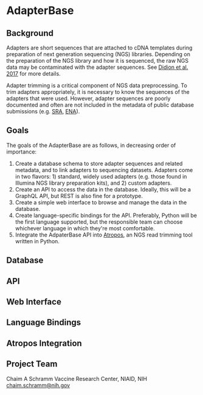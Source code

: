 # AdapterBase

## Background

Adapters are short sequences that are attached to cDNA templates during preparation of next generation sequencing (NGS) libraries. Depending on the preparation of the NGS library and how it is sequenced, the raw NGS data may be contaminated with the adapter sequences. See [Didion et al. 2017](https://peerj.com/preprints/2452/) for more details.

Adapter trimming is a critical component of NGS data preprocessing. To trim adapters appropriately, it is necessary to know the sequences of the adapters that were used. However, adapter sequences are poorly documented and often are not included in the metadata of public database submissions (e.g. [SRA](https://www.ncbi.nlm.nih.gov/sra), [ENA](http://www.ebi.ac.uk/ena)).

## Goals

The goals of the AdapterBase are as follows, in decreasing order of importance:

1. Create a database schema to store adapter sequences and related metadata, and to link adapters to sequencing datasets. Adapters come in two flavors: 1) standard, widely used adapters (e.g. those found in Illumina NGS library preparation kits), and 2) custom adapters.
2. Create an API to access the data in the database. Ideally, this will be a GraphQL API, but REST is also fine for a prototype.
3. Create a simple web interface to browse and manage the data in the database.
4. Create language-specific bindings for the API. Preferably, Python will be the first language supported, but the responsible team can choose whichever language in which they're most comfortable.
5. Integrate the AdpaterBase API into [Atropos](https://github.com/jdidion/atropos), an NGS read trimming tool written in Python.

## Database

## API

## Web Interface

## Language Bindings

## Atropos Integration

## Project Team

Chaim A Schramm
Vaccine Research Center, NIAID, NIH
chaim.schramm@nih.gov
